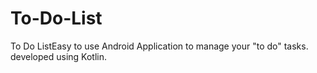 # To-Do-List
To Do ListEasy to use Android Application to manage your "to do" tasks. developed using Kotlin.
